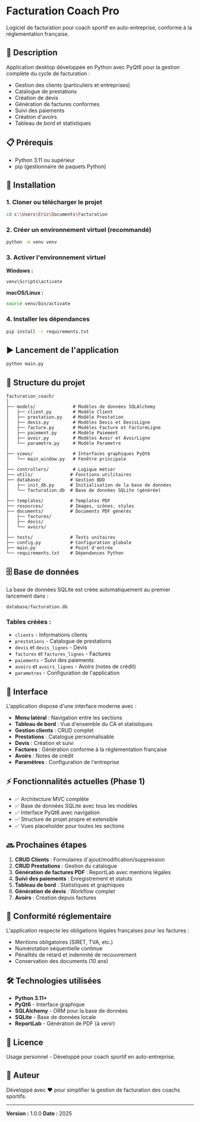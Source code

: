 # Facturation Coach Pro

Logiciel de facturation pour coach sportif en auto-entreprise, conforme à la réglementation française.

## 🎯 Description

Application desktop développée en Python avec PyQt6 pour la gestion complète du cycle de facturation :
- Gestion des clients (particuliers et entreprises)
- Catalogue de prestations
- Création de devis
- Génération de factures conformes
- Suivi des paiements
- Création d'avoirs
- Tableau de bord et statistiques

## 📋 Prérequis

- Python 3.11 ou supérieur
- pip (gestionnaire de paquets Python)

## 🚀 Installation

### 1. Cloner ou télécharger le projet

```bash
cd c:\Users\Eric\Documents\Facturation
```

### 2. Créer un environnement virtuel (recommandé)

```bash
python -m venv venv
```

### 3. Activer l'environnement virtuel

**Windows :**
```bash
venv\Scripts\activate
```

**macOS/Linux :**
```bash
source venv/bin/activate
```

### 4. Installer les dépendances

```bash
pip install -r requirements.txt
```

## ▶️ Lancement de l'application

```bash
python main.py
```

## 📁 Structure du projet

```
facturation_coach/
│
├── models/              # Modèles de données SQLAlchemy
│   ├── client.py        # Modèle Client
│   ├── prestation.py    # Modèle Prestation
│   ├── devis.py         # Modèles Devis et DevisLigne
│   ├── facture.py       # Modèles Facture et FactureLigne
│   ├── paiement.py      # Modèle Paiement
│   ├── avoir.py         # Modèles Avoir et AvoirLigne
│   └── parametre.py     # Modèle Parametre
│
├── views/               # Interfaces graphiques PyQt6
│   └── main_window.py   # Fenêtre principale
│
├── controllers/         # Logique métier
├── utils/              # Fonctions utilitaires
├── database/           # Gestion BDD
│   ├── init_db.py      # Initialisation de la base de données
│   └── facturation.db  # Base de données SQLite (générée)
│
├── templates/          # Templates PDF
├── resources/          # Images, icônes, styles
├── documents/          # Documents PDF générés
│   ├── factures/
│   ├── devis/
│   └── avoirs/
│
├── tests/              # Tests unitaires
├── config.py           # Configuration globale
├── main.py             # Point d'entrée
└── requirements.txt    # Dépendances Python
```

## 🗄️ Base de données

La base de données SQLite est créée automatiquement au premier lancement dans :
```
database/facturation.db
```

### Tables créées :
- `clients` - Informations clients
- `prestations` - Catalogue de prestations
- `devis` et `devis_lignes` - Devis
- `factures` et `factures_lignes` - Factures
- `paiements` - Suivi des paiements
- `avoirs` et `avoirs_lignes` - Avoirs (notes de crédit)
- `parametres` - Configuration de l'application

## 🎨 Interface

L'application dispose d'une interface moderne avec :
- **Menu latéral** : Navigation entre les sections
- **Tableau de bord** : Vue d'ensemble du CA et statistiques
- **Gestion clients** : CRUD complet
- **Prestations** : Catalogue personnalisable
- **Devis** : Création et suivi
- **Factures** : Génération conforme à la réglementation française
- **Avoirs** : Notes de crédit
- **Paramètres** : Configuration de l'entreprise

## ⚡ Fonctionnalités actuelles (Phase 1)

- ✅ Architecture MVC complète
- ✅ Base de données SQLite avec tous les modèles
- ✅ Interface PyQt6 avec navigation
- ✅ Structure de projet propre et extensible
- ✅ Vues placeholder pour toutes les sections

## 🔜 Prochaines étapes

1. **CRUD Clients** : Formulaires d'ajout/modification/suppression
2. **CRUD Prestations** : Gestion du catalogue
3. **Génération de factures PDF** : ReportLab avec mentions légales
4. **Suivi des paiements** : Enregistrement et statuts
5. **Tableau de bord** : Statistiques et graphiques
6. **Génération de devis** : Workflow complet
7. **Avoirs** : Création depuis factures

## 📝 Conformité réglementaire

L'application respecte les obligations légales françaises pour les factures :
- Mentions obligatoires (SIRET, TVA, etc.)
- Numérotation séquentielle continue
- Pénalités de retard et indemnité de recouvrement
- Conservation des documents (10 ans)

## 🛠️ Technologies utilisées

- **Python 3.11+**
- **PyQt6** - Interface graphique
- **SQLAlchemy** - ORM pour la base de données
- **SQLite** - Base de données locale
- **ReportLab** - Génération de PDF (à venir)

## 📄 Licence

Usage personnel - Développé pour coach sportif en auto-entreprise.

## 👤 Auteur

Développé avec ❤️ pour simplifier la gestion de facturation des coachs sportifs.

---

**Version :** 1.0.0
**Date :** 2025